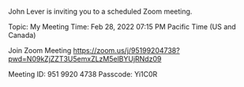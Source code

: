 John Lever is inviting you to a scheduled Zoom meeting.

Topic: My Meeting
Time: Feb 28, 2022 07:15 PM Pacific Time (US and Canada)

Join Zoom Meeting
https://zoom.us/j/95199204738?pwd=N09kZjZZT3U5emxZLzM5elBYUjRNdz09

Meeting ID: 951 9920 4738
Passcode: Yi1C0R



